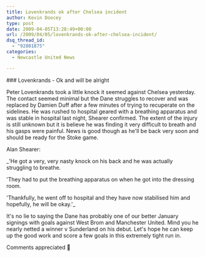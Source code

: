 ```yaml
---
title: Lovenkrands ok after Chelsea incident
author: Kevin Doocey
type: post
date: 2009-04-05T13:28:49+00:00
url: /2009/04/05/lovenkrands-ok-after-chelsea-incident/
dsq_thread_id:
  - "92801875"
categories:
  - Newcastle United News

---
```

### Lovenkrands - Ok and will be alright

Peter Lovenkrands took a little knock it seemed against Chelsea yesterday. The contact seemed minimal but the Dane struggles to recover and was replaced by Damien Duff after a few minutes of trying to recuperate on the sidelines. He was rushed to hospital geared with a breathing apparatus and was stable in hospital last night, Shearer confirmed. The extent of the injury is still unknown but it is believe he was finding it very difficult to breath and his gasps were painful. News is good though as he'll be back very soon and should be ready for the Stoke game.

Alan Shearer:

_'He got a very, very nasty knock on his back and he was actually struggling to breathe.</p>

'They had to put the breathing apparatus on when he got into the dressing room.

'Thankfully, he went off to hospital and they have now stabilised him and hopefully, he will be okay.'_

It's no lie to saying the Dane has probably one of our better January signings with goals against West Brom and Manchester United. Mind you he nearly netted a winner v Sunderland on his debut. Let's hope he can keep up the good work and score a few goals in this extremely tight run in.

Comments appreciated 🙂
